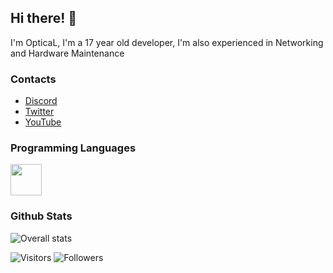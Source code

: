 ## Hi there! 👋
I'm OpticaL, I'm a 17 year old developer, I'm also experienced in Networking and Hardware Maintenance

### Contacts
- [Discord](https://discord.gg/RqacVKP83N)
- [Twitter](https://twitter.com/opticalpvpx)
- [YouTube](https://www.youtube.com/channel/UCH4Tj7S26r43FotOCY-L3fA)

### Programming Languages
<img src="https://avatars1.githubusercontent.com/u/25158?s=200&v=4" width="50px" height="50px"> 

### Github Stats
![Overall stats](https://github-readme-stats.vercel.app/api?username=opticalPvPX&theme=darcula&show_icons=true&count_private=true)

![Visitors](https://visitor-badge.laobi.icu/badge?page_id=opticalPvPX.opticalPvPX)
![Followers](https://img.shields.io/github/followers/CharalambosIoannou?label=Followers&style=social)
